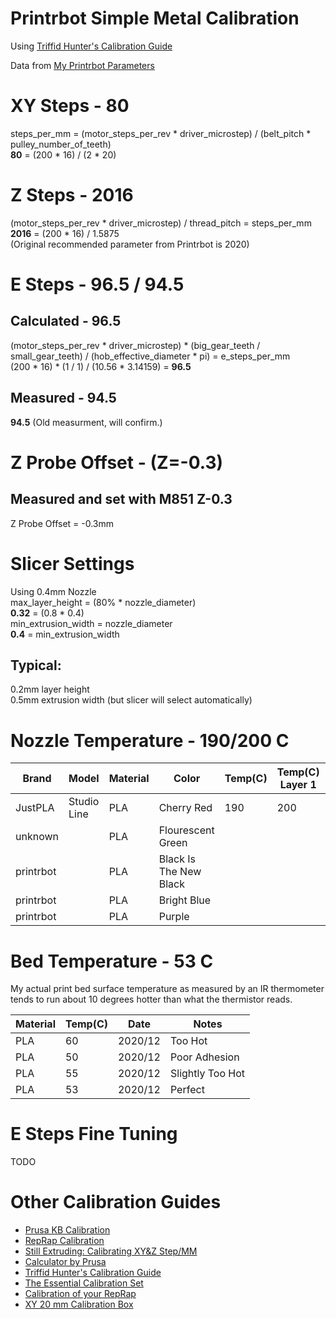 # Printrbot Simple Metal Calibration
Using [Triffid Hunter's Calibration Guide](https://reprap.org/wiki/Triffid_Hunter%27s_Calibration_Guide)

Data from [My Printrbot Parameters](https://github.com/jdwallace/3d-printing/blob/main/Printrbot%20Simple%20Metal/Printrbot%20Parameters.md)

# XY Steps - 80
 steps_per_mm = (motor_steps_per_rev * driver_microstep) / (belt_pitch * pulley_number_of_teeth)  
 **80** = (200 * 16) / (2 * 20)

# Z Steps - 2016
(motor_steps_per_rev * driver_microstep) / thread_pitch = steps_per_mm  
**2016** = (200 * 16) / 1.5875  
(Original recommended parameter from Printrbot is 2020)

# E Steps - 96.5 / 94.5
## Calculated - 96.5
(motor_steps_per_rev * driver_microstep) * (big_gear_teeth / small_gear_teeth) / (hob_effective_diameter * pi) = e_steps_per_mm  
(200 * 16) * (1 / 1) / (10.56 * 3.14159) = **96.5**

## Measured - 94.5
**94.5** (Old measurment, will confirm.)

# Z Probe Offset - (Z=-0.3)
## Measured and set with M851 Z-0.3
Z Probe Offset = -0.3mm

# Slicer Settings
Using 0.4mm Nozzle  
max_layer_height = (80% * nozzle_diameter)  
**0.32** = (0.8 * 0.4)  
min_extrusion_width = nozzle_diameter  
**0.4** = min_extrusion_width  

## Typical:
0.2mm layer height  
0.5mm extrusion width (but slicer will select automatically)

# Nozzle Temperature - 190/200 C
| Brand | Model | Material | Color | Temp(C) | Temp(C) Layer 1 | Date | Notes |
|-------|-------|----------|-------|---------|-----------------|------|-------|
|JustPLA|Studio Line|PLA|Cherry Red|190|200|2020/12|Ubis 13|
|unknown||PLA|Flourescent Green||||
|printrbot||PLA|Black Is The New Black||||
|printrbot||PLA|Bright Blue||||
|printrbot||PLA|Purple||||

# Bed Temperature - 53 C
My actual print bed surface temperature as measured by an IR thermometer tends to run about 10 degrees hotter than what the thermistor reads.

| Material | Temp(C) | Date | Notes |
|----------|---------|------|-------|
|PLA|60|2020/12|Too Hot|
|PLA|50|2020/12|Poor Adhesion|
|PLA|55|2020/12|Slightly Too Hot|
|PLA|53|2020/12|Perfect|

# E Steps Fine Tuning

TODO

# Other Calibration Guides
- [Prusa KB Calibration](https://help.prusa3d.com/en/category/calibration_199)
- [RepRap Calibration](https://reprap.org/wiki/Calibration)
- [Still Extruding: Calibrating XY&Z Step/MM](https://youtu.be/wAL9d7FgInk)
- [Calculator by Prusa](http://calculator.josefprusa.cz)
- [Triffid Hunter's Calibration Guide](https://reprap.org/wiki/Triffid_Hunter%27s_Calibration_Guide)
- [The Essential Calibration Set](https://www.thingiverse.com/thing:5573)
- [Calibration of your RepRap](https://sites.google.com/site/repraplogphase/calibration-of-your-reprap)
- [XY 20 mm Calibration Box](https://www.thingiverse.com/thing:298812)